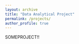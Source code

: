 ```yaml
---
layout: archive
title: "Data Analytical Project"
permalink: /projects/
author_profile: true
---
```



SOMEPROJECT!!
